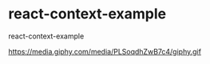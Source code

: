 # react-context-example
react-context-example


https://media.giphy.com/media/PLSoqdhZwB7c4/giphy.gif
